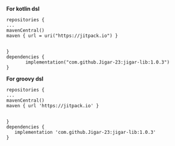 **For kotlin dsl**

    repositories {
    ...
    mavenCentral()
    maven { url = uri("https://jitpack.io") }

    
    }
    dependencies {
           implementation("com.github.Jigar-23:jigar-lib:1.0.3")
	}


**For groovy dsl**
    
    repositories {
    ...
    mavenCentral()
    maven { url 'https://jitpack.io' }

    
    }
    dependencies {
	   implementation 'com.github.Jigar-23:jigar-lib:1.0.3'   
	}






